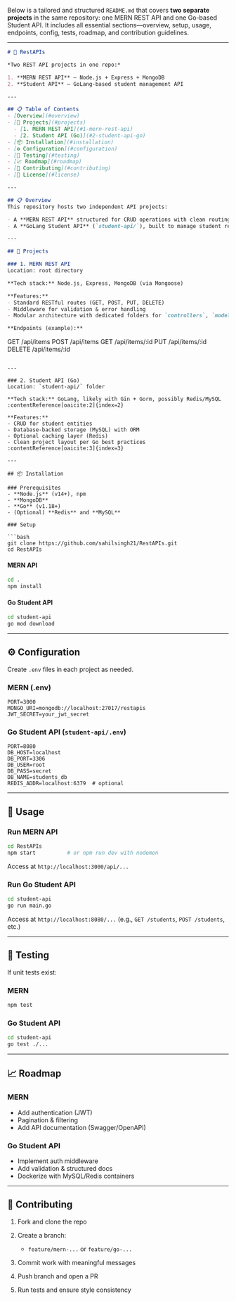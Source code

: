 Below is a tailored and structured `README.md` that covers **two separate projects** in the same repository: one MERN REST API and one Go-based Student API. It includes all essential sections—overview, setup, usage, endpoints, config, tests, roadmap, and contribution guidelines.

---

```markdown
# 🎯 RestAPIs

*Two REST API projects in one repo:*

1. **MERN REST API** – Node.js + Express + MongoDB  
2. **Student API** – GoLang-based student management API

---

## 📋 Table of Contents
- [Overview](#overview)
- [🚀 Projects](#projects)
  - [1. MERN REST API](#1-mern-rest-api)
  - [2. Student API (Go)](#2-student-api-go)
- [📦 Installation](#installation)
- [⚙️ Configuration](#configuration)
- [🧪 Testing](#testing)
- [📈 Roadmap](#roadmap)
- [🤝 Contributing](#contributing)
- [📄 License](#license)

---

## 📋 Overview
This repository hosts two independent API projects:

- A **MERN REST API** structured for CRUD operations with clean routing.
- A **GoLang Student API** (`student-api/`), built to manage student records (likely using frameworks like Gin/Gorm) :contentReference[oaicite:1]{index=1}.

---

## 🚀 Projects

### 1. MERN REST API
Location: root directory

**Tech stack:** Node.js, Express, MongoDB (via Mongoose)

**Features:**
- Standard RESTful routes (GET, POST, PUT, DELETE)
- Middleware for validation & error handling
- Modular architecture with dedicated folders for `controllers`, `models`, `routes`, and `middleware`

**Endpoints (example):**
```

GET    /api/items
POST   /api/items
GET    /api/items/\:id
PUT    /api/items/\:id
DELETE /api/items/\:id

````

---

### 2. Student API (Go)
Location: `student-api/` folder

**Tech stack:** GoLang, likely with Gin + Gorm, possibly Redis/MySQL :contentReference[oaicite:2]{index=2}

**Features:**
- CRUD for student entities
- Database-backed storage (MySQL) with ORM
- Optional caching layer (Redis)
- Clean project layout per Go best practices :contentReference[oaicite:3]{index=3}

---

## 📦 Installation

### Prerequisites
- **Node.js** (v14+), npm  
- **MongoDB**
- **Go** (v1.18+)  
- (Optional) **Redis** and **MySQL**

### Setup

```bash
git clone https://github.com/sahilsingh21/RestAPIs.git
cd RestAPIs
````

#### MERN API

```bash
cd .
npm install
```

#### Go Student API

```bash
cd student-api
go mod download
```

---

## ⚙️ Configuration

Create `.env` files in each project as needed.

### MERN (.env)

```
PORT=3000
MONGO_URI=mongodb://localhost:27017/restapis
JWT_SECRET=your_jwt_secret
```

### Go Student API (`student-api/.env`)

```
PORT=8080
DB_HOST=localhost
DB_PORT=3306
DB_USER=root
DB_PASS=secret
DB_NAME=students_db
REDIS_ADDR=localhost:6379  # optional
```

---

## 🚀 Usage

### Run MERN API

```bash
cd RestAPIs
npm start          # or npm run dev with nodemon
```

Access at `http://localhost:3000/api/...`

### Run Go Student API

```bash
cd student-api
go run main.go
```

Access at `http://localhost:8080/...`
(e.g., `GET /students`, `POST /students`, etc.)

---

## 🧪 Testing

If unit tests exist:

### MERN

```bash
npm test
```

### Go Student API

```bash
cd student-api
go test ./...
```

---

## 📈 Roadmap

### MERN

* Add authentication (JWT)
* Pagination & filtering
* Add API documentation (Swagger/OpenAPI)

### Go Student API

* Implement auth middleware
* Add validation & structured docs
* Dockerize with MySQL/Redis containers

---

## 🤝 Contributing

1. Fork and clone the repo
2. Create a branch:

   * `feature/mern-...` or `feature/go-...`
3. Commit work with meaningful messages
4. Push branch and open a PR
5. Run tests and ensure style consistency


